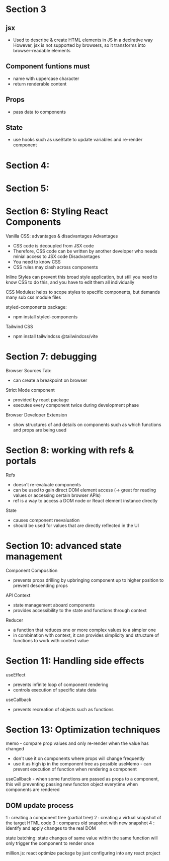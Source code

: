 # Section 3
## jsx 
- Used to describe & create HTML elements in JS in a declrative way
However, jsx is not supported by browsers, so it transforms into browser-readable elements

## Component funtions must
- name with uppercase character
- return renderable content

## Props
- pass data to components

## State
- use hooks such as useState to update variables and re-render component

# Section 4:

# Section 5:

# Section 6: Styling React Components
Vanilla CSS: advantages & disadvantages
Advantages
- CSS code is decoupled from JSX code
- Therefore, CSS code can be written by another developer who needs minial access to JSX code
Disadvantages
- You need to know CSS
- CSS rules may clash across components

Inline Styles can prevent this broad style application, but still you need to know CSS to do this, and you have to edit them all individually

CSS Modules: helps to scope styles to specific components, but demands many sub css module files

styled-components package:
- npm install styled-components

Tailwind CSS
- npm install tailwindcss @tailwindcss/vite


# Section 7: debugging
Browser Sources Tab:
- can create a breakpoint on browser

Strict Mode component
- provided by react package
- executes every component twice during development phase

Browser Developer Extension
- show structures of and details on components such as which functions and props are being used

# Section 8: working with refs & portals
Refs
- doesn't re-evaluate components
- can be used to gain direct DOM element access (-> great for reading values or accessing certain browser APIs)
- ref is a way to access a DOM node or React element instance directly


State
- causes component reevaluation
- should be used for values that are directly reflected in the UI

# Section 10: advanced state management
 Component Composition
 - prevents props drilling by upbringing component up to higher position to prevent descending props
 
 API Context 
 - state management aboard components
 - provides accessibility to the state and functions through context
 
 Reducer
 - a function that reduces one or more complex values to a simpler one
 - in combination with context, it can provides simplicity and structure of functions to work with context value
 
 
# Section 11: Handling side effects
useEffect
- prevents infinite loop of component rendering
- controls execution of specific state data

useCallback
- prevents recreation of objects such as functions

# Section 13: Optimization techniques 
memo - compare prop values and only re-render when the value has changed
- don't use it on components where props will change frequently
- use it as high ip in the component tree as possible 
useMemo - can prevent execution of function when rendering a component

useCallback - when some functions are passed as props to a component, this will preventing passing new functon object everytime when components are rendered

## DOM update process
1 : creating a component tree (partial tree)
2 : creating a virtual snapshot of the target HTML code
3 : compares old snapshot with new snapshot
4 : identify and apply changes to the real DOM

state batching: state changes of same value within the same function will only trigger the component to render once

million.js: react optimize package by just configuring into any react project
